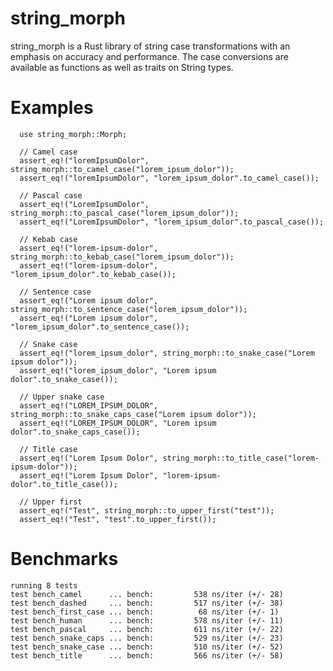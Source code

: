 # string_morph

string_morph is a Rust library of string case transformations with an emphasis on accuracy and performance. The case conversions are available as functions as well as traits on String types.


# Examples

      use string_morph::Morph;

      // Camel case
      assert_eq!("loremIpsumDolor", string_morph::to_camel_case("lorem_ipsum_dolor"));
      assert_eq!("loremIpsumDolor", "lorem_ipsum_dolor".to_camel_case());

      // Pascal case
      assert_eq!("LoremIpsumDolor", string_morph::to_pascal_case("lorem_ipsum_dolor"));
      assert_eq!("LoremIpsumDolor", "lorem_ipsum_dolor".to_pascal_case());

      // Kebab case
      assert_eq!("lorem-ipsum-dolor", string_morph::to_kebab_case("lorem_ipsum_dolor"));
      assert_eq!("lorem-ipsum-dolor", "lorem_ipsum_dolor".to_kebab_case());

      // Sentence case
      assert_eq!("Lorem ipsum dolor", string_morph::to_sentence_case("lorem_ipsum_dolor"));
      assert_eq!("Lorem ipsum dolor", "lorem_ipsum_dolor".to_sentence_case());

      // Snake case
      assert_eq!("lorem_ipsum_dolor", string_morph::to_snake_case("Lorem ipsum dolor"));
      assert_eq!("lorem_ipsum_dolor", "Lorem ipsum dolor".to_snake_case());

      // Upper snake case
      assert_eq!("LOREM_IPSUM_DOLOR", string_morph::to_snake_caps_case("Lorem ipsum dolor"));
      assert_eq!("LOREM_IPSUM_DOLOR", "Lorem ipsum dolor".to_snake_caps_case());

      // Title case
      assert_eq!("Lorem Ipsum Dolor", string_morph::to_title_case("lorem-ipsum-dolor"));
      assert_eq!("Lorem Ipsum Dolor", "lorem-ipsum-dolor".to_title_case());

      // Upper first
      assert_eq!("Test", string_morph::to_upper_first("test"));
      assert_eq!("Test", "test".to_upper_first());


# Benchmarks

    running 8 tests
    test bench_camel      ... bench:         538 ns/iter (+/- 28)
    test bench_dashed     ... bench:         517 ns/iter (+/- 38)
    test bench_first_case ... bench:          68 ns/iter (+/- 1)
    test bench_human      ... bench:         578 ns/iter (+/- 11)
    test bench_pascal     ... bench:         611 ns/iter (+/- 22)
    test bench_snake_caps ... bench:         529 ns/iter (+/- 23)
    test bench_snake_case ... bench:         510 ns/iter (+/- 52)
    test bench_title      ... bench:         566 ns/iter (+/- 58)
